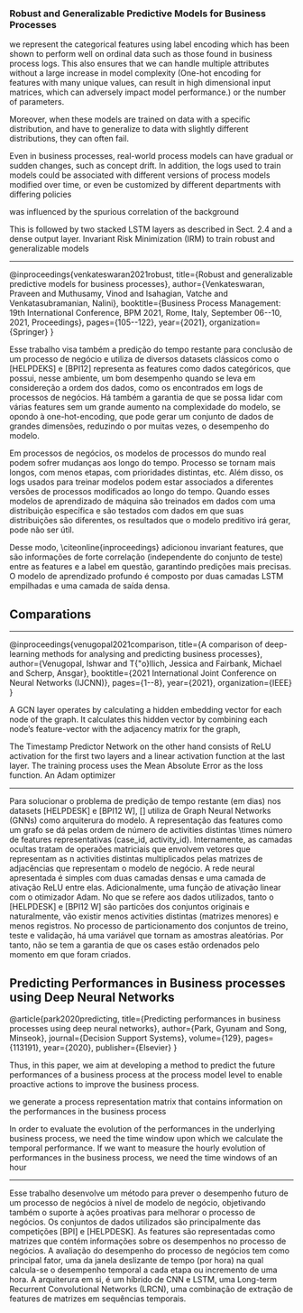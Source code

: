 ### Robust and Generalizable Predictive Models for Business Processes

we represent the categorical features using label encoding which has been shown to perform well on ordinal data such as those found in business process logs. This also ensures that we can handle multiple attributes without a large increase in model complexity (One-hot encoding for features with many unique values, can result in high dimensional input matrices, which can adversely impact model performance.) or the number of parameters.

Moreover, when these models are trained on data with a specific distribution, and have to generalize to data with slightly different distributions, they can often fail.

Even in business processes, real-world process models can have gradual or
sudden changes, such as concept drift. In addition, the logs used to train
models could be associated with different versions of process models modified
over time, or even be customized by different departments with differing policies

was influenced by the spurious correlation of the background

This is followed by two stacked LSTM layers as described in Sect. 2.4 and a dense output layer. 
Invariant Risk Minimization (IRM) to train robust and generalizable models

-----

@inproceedings{venkateswaran2021robust,
  title={Robust and generalizable predictive models for business processes},
  author={Venkateswaran, Praveen and Muthusamy, Vinod and Isahagian, Vatche and Venkatasubramanian, Nalini},
  booktitle={Business Process Management: 19th International Conference, BPM 2021, Rome, Italy, September 06--10, 2021, Proceedings},
  pages={105--122},
  year={2021},
  organization={Springer}
}

Esse trabalho visa também a predição do tempo restante para conclusão de um processo de negócio e utiliza de diversos datasets clássicos como o [HELPDEKS] e [BPI12] representa as features como dados categóricos, que possui, nesse ambiente, um bom desempenho quando se leva em considereção a ordem dos dados, como os encontrados em logs de processos de negócios. Há também a garantia de que se possa lidar com várias features sem um grande aumento na complexidade do modelo, se opondo à one-hot-encoding, que pode gerar um conjunto de dados de grandes dimensões, reduzindo o por muitas vezes, o desempenho do modelo.

Em processos de negócios, os modelos de processos do mundo real podem sofrer mudanças aos longo do tempo. Processo se tornam mais longos, com menos etapas, com prioridades distintas, etc. Além disso, os logs usados para treinar modelos podem estar associados a diferentes versões de processos modificados ao longo do tempo. Quando esses modelos de aprendizado de máquina são treinados em dados com uma distribuição específica e são testados com dados em que suas distribuições são diferentes, os resultados que o modelo preditivo irá gerar, pode não ser útil.

Desse modo, \citeonline{inproceedings} adicionou invariant features, que são informações de forte correlação (independente do conjunto de teste) entre as features e a label em questão, garantindo predições mais precisas. O modelo de aprendizado profundo é composto por duas camadas LSTM empilhadas e uma camada de saída densa.

## Comparations

-----
@inproceedings{venugopal2021comparison,
  title={A comparison of deep-learning methods for analysing and predicting business processes},
  author={Venugopal, Ishwar and T{\"o}llich, Jessica and Fairbank, Michael and Scherp, Ansgar},
  booktitle={2021 International Joint Conference on Neural Networks (IJCNN)},
  pages={1--8},
  year={2021},
  organization={IEEE}
}

A GCN layer operates by calculating a hidden embedding vector for each node of the graph. It calculates this hidden vector by combining each node’s feature-vector with the adjacency matrix for the graph,

The Timestamp Predictor Network on the other hand consists of ReLU activation for the first two layers and a linear activation function at the last layer. The training process uses the Mean Absolute Error as the loss function. An Adam optimizer

----

Para solucionar o problema de predição de tempo restante (em dias) nos datasets [HELPDESK] e [BPI12 W], [] utiliza de Graph Neural Networks (GNNs) como arquiterura do modelo. A representação das features como um grafo se dá pelas ordem de número de activities distintas \times número de features representativas (case_id, activity_id). Internamente, as camadas ocultas tratam de operaões matriciais que envolvem vetores que representam as n activities distintas multiplicados pelas matrizes de adjacências que representam o modelo de negócio. A rede neural apresentada é simples com duas camadas densas e uma camada de ativação ReLU entre elas. Adicionalmente, uma função de ativação linear com o otimizador Adam. No que se refere aos dados utilizados, tanto o [HELPDESK] e [BPI12 W] são particões dos conjuntos originais e naturalmente, vão existir menos activities distintas (matrizes menores) e menos registros. No processo de particionamento dos conjuntos de treino, teste e validação, há uma variável que tornam as amostras aleatórias. Por tanto, não se tem a garantia de que os cases estão ordenados pelo momento em que foram criados.

## Predicting Performances in Business processes using Deep Neural Networks

@article{park2020predicting,
  title={Predicting performances in business processes using deep neural networks},
  author={Park, Gyunam and Song, Minseok},
  journal={Decision Support Systems},
  volume={129},
  pages={113191},
  year={2020},
  publisher={Elsevier}
}

Thus, in this paper, we aim at developing a method to predict the future performances of a business process at the process model level to enable proactive actions to improve the business process.    

we generate a process representation matrix that contains information on the performances in the business process

In order to evaluate the evolution of the performances in the underlying business process, we need the time window upon which we calculate the temporal performance. If we want to measure the hourly evolution of performances in
the business process, we need the time windows of an hour

----

Esse trabalho desenvolve um método para prever o desempenho futuro de um processo de negócios à nível de modelo de negócio, objetivando também o suporte à ações proativas para melhorar o processo de negócios. Os conjuntos de dados utilizados são principalmente das competições [BPI] e [HELPDESK]. As features são representadas como matrizes que contém informações sobre os desempenhos no processo de negócios.
A avaliação do desempenho do processo de negócios tem como principal fator, uma da janela deslizante de tempo (por hora) na qual calcula-se o desempenho temporal a cada etapa ou incremento de uma hora. A arquiterura em si, é um híbrido de CNN e LSTM, uma Long-term Recurrent Convolutional Networks (LRCN), uma combinação de extração de features de matrizes em sequências temporais.